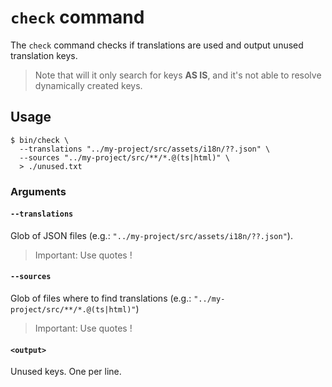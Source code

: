# `check` command

The `check` command checks if translations are used and output unused translation keys.

> Note that will it only search for keys **AS IS**, and it's not able to resolve dynamically created keys.

## Usage

    $ bin/check \
      --translations "../my-project/src/assets/i18n/??.json" \
      --sources "../my-project/src/**/*.@(ts|html)" \
      > ./unused.txt

### Arguments

#### `--translations`

Glob of JSON files (e.g.: `"../my-project/src/assets/i18n/??.json"`).

> Important: Use quotes !

#### `--sources`

Glob of files where to find translations (e.g.: `"../my-project/src/**/*.@(ts|html)"`)

> Important: Use quotes !

#### `<output>`

Unused keys. One per line.
